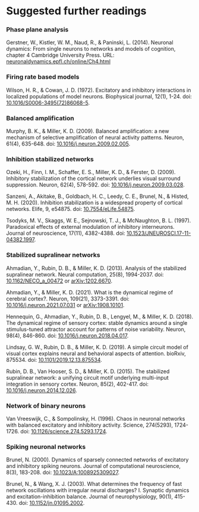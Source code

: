 # Suggested further readings


### Phase plane analysis

Gerstner, W., Kistler, W. M., Naud, R., & Paninski, L. (2014). Neuronal dynamics: From single neurons to networks and models of cognition, chapter 4 Cambridge University Press. URL: [neuronaldynamics.epfl.ch/online/Ch4.html](https://neuronaldynamics.epfl.ch/online/Ch4.html)

### Firing rate based models

Wilson, H. R., & Cowan, J. D. (1972). Excitatory and inhibitory interactions in localized populations of model neurons. Biophysical journal, 12(1), 1-24. doi: [10.1016/S0006-3495(72)86068-5](https://doi.org/10.1016/S0006-3495(72)86068-5).

### Balanced amplification

Murphy, B. K., & Miller, K. D. (2009). Balanced amplification: a new mechanism of selective amplification of neural activity patterns. Neuron, 61(4), 635-648. doi: [10.1016/j.neuron.2009.02.005](https://doi.org/10.1016/j.neuron.2009.02.005).

### Inhibition stabilized networks

Ozeki, H., Finn, I. M., Schaffer, E. S., Miller, K. D., & Ferster, D. (2009). Inhibitory stabilization of the cortical network underlies visual surround suppression. Neuron, 62(4), 578-592. doi: [10.1016/j.neuron.2009.03.028](https://doi.org/10.1016/j.neuron.2009.03.028).

Sanzeni, A., Akitake, B., Goldbach, H. C., Leedy, C. E., Brunel, N., & Histed, M. H. (2020). Inhibition stabilization is a widespread property of cortical networks. Elife, 9, e54875. doi: [10.7554/eLife.54875](https://doi.org/10.7554/eLife.54875).

Tsodyks, M. V., Skaggs, W. E., Sejnowski, T. J., & McNaughton, B. L. (1997). Paradoxical effects of external modulation of inhibitory interneurons. Journal of neuroscience, 17(11), 4382-4388. doi: [10.1523/JNEUROSCI.17-11-04382.1997](https://doi.org/10.1523/JNEUROSCI.17-11-04382.1997).

### Stabilized supralinear networks

Ahmadian, Y., Rubin, D. B., & Miller, K. D. (2013). Analysis of the stabilized supralinear network. Neural computation, 25(8), 1994-2037. doi: [10.1162/NECO_a_00472](https://doi.org/10.1162/NECO_a_00472) or [arXiv:1202.6670](https://arxiv.org/abs/1202.6670).

Ahmadian, Y., & Miller, K. D. (2021). What is the dynamical regime of cerebral cortex?. Neuron, 109(21), 3373-3391. doi: [10.1016/j.neuron.2021.07.031](https://doi.org/10.1016/j.neuron.2021.07.031) or [arXiv:1908.10101](https://arxiv.org/abs/1908.10101).

Hennequin, G., Ahmadian, Y., Rubin, D. B., Lengyel, M., & Miller, K. D. (2018). The dynamical regime of sensory cortex: stable dynamics around a single stimulus-tuned attractor account for patterns of noise variability. Neuron, 98(4), 846-860. doi: [10.1016/j.neuron.2018.04.017](https://doi.org/10.1016/j.neuron.2018.04.017).

Lindsay, G. W., Rubin, D. B., & Miller, K. D. (2019). A simple circuit model of visual cortex explains neural and behavioral aspects of attention. bioRxiv, 875534. doi: [10.1101/2019.12.13.875534](https://doi.org/10.1101/2019.12.13.875534).

Rubin, D. B., Van Hooser, S. D., & Miller, K. D. (2015). The stabilized supralinear network: a unifying circuit motif underlying multi-input integration in sensory cortex. Neuron, 85(2), 402-417. doi: [10.1016/j.neuron.2014.12.026](https://doi.org/10.1016/j.neuron.2014.12.026).

### Network of binary neurons

Van Vreeswijk, C., & Sompolinsky, H. (1996). Chaos in neuronal networks with balanced excitatory and inhibitory activity. Science, 274(5293), 1724-1726. doi: [10.1126/science.274.5293.1724](https://doi.org/10.1126/science.274.5293.1724).

### Spiking neuronal networks

Brunel, N. (2000). Dynamics of sparsely connected networks of excitatory and inhibitory spiking neurons. Journal of computational neuroscience, 8(3), 183-208. doi: [10.1023/A:1008925309027](https://doi.org/10.1023/A:1008925309027).

Brunel, N., & Wang, X. J. (2003). What determines the frequency of fast network oscillations with irregular neural discharges? I. Synaptic dynamics and excitation-inhibition balance. Journal of neurophysiology, 90(1), 415-430. doi: [10.1152/jn.01095.2002](https://doi.org/10.1152/jn.01095.2002).
